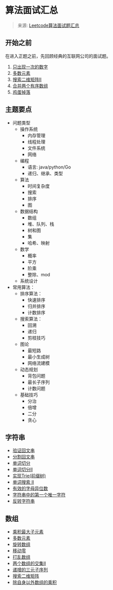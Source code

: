 # 算法面试汇总

> 来源: [Leetcode算法面试题汇总](https://leetcode.cn/leetbook/detail/top-interview-questions/) 

## 开始之前
在进入正题之前，先回顾经典的互联网公司的面试题。

1. [只出现一次的数字](/coding/algorithm/leetcode/P00136.md)
2. [多数元素](/coding/algorithm/leetcode/P00169.md)
3. [搜索二维矩阵Ⅱ](/coding/algorithm/leetcode/P00240.md)
4. [合并两个有序数组](/coding/algorithm/leetcode/P00088.md)
5. [鸡蛋掉落](/coding/algorithm/leetcode/P00887.md)

## 主题要点

* 问题类型
    * 操作系统
        * 内存管理
        * 线程处理
        * 文件系统
        * 网络
    * 编程
        * 语言: java/python/Go
        * 递归、继承、类型
    * 算法
        * 时间复杂度
        * 搜索
        * 排序
        * 图
    * 数据结构
        * 数组
        * 堆、队列、栈
        * 树和图
        * 集
        * 哈希、映射
    * 数学
        * 概率
        * 平方
        * 阶乘
        * 整除、mod
    * 系统设计
* 常用算法：
    * 排序算法：
        * 快速排序
        * 归并排序
        * 计数排序
    * 搜索算法：
        * 回溯
        * 递归
        * 剪枝技巧
    * 图论
        * 最短路
        * 最小生成树
        * 网络流建模
    * 动态规划
        * 背包问题
        * 最长子序列
        * 计数问题
    * 基础技巧
        * 分治
        * 倍增
        * 二分
        * 贪心

## 字符串
* [验证回文串](/coding/algorithm/leetcode/P00125.md)
* [分割回文串](/coding/algorithm/leetcode/P00131.md)
* [单词切分](/coding/algorithm/leetcode/P00139.md)
* [单词切分Ⅱ](/coding/algorithm/leetcode/P00140.md)
* [实现Trie(前缀树)](/coding/algorithm/leetcode/P00208.md)
* [单词搜索 II](/coding/algorithm/leetcode/P00212.md)
* [有效的字母异位数](/coding/algorithm/leetcode/P00242.md)
* [字符串中的第一个唯一字符](/coding/algorithm/leetcode/P00387.md)
* [反转字符串](/coding/algorithm/leetcode/P00344.md)

## 数组

* [乘积最大子元素](/coding/algorithm/leetcode/P0052.md)
* [多数元素](/coding/algorithm/leetcode/P00169.md)
* [旋转数组](/coding/algorithm/leetcode/P00189.md)
* [移动零](/coding/algorithm/leetcode/P00283.md)
* [打乱数组](/coding/algorithm/leetcode/P00234.md)
* [两个数组的交集II](/coding/algorithm/leetcode/P00350.md)
* [递增的三元子序列](/coding/algorithm/leetcode/P00334.md)
* [搜索二维矩阵](/coding/algorithm/leetcode/P00240.md)
* [除自身以外数组的乘积](/coding/algorithm/leetcode/P00238.md)
